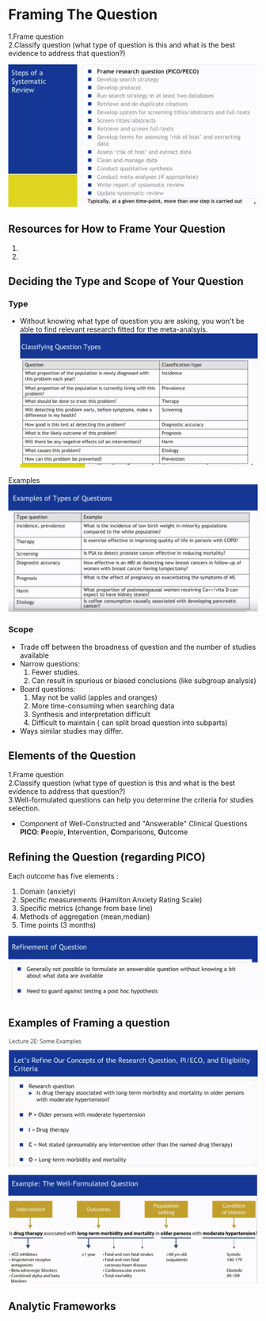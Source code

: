 # Framing The Question
1.Frame question  
2.Classify question (what type of question is this and what is the best evidence to address that question?)


![](https://github.com/zhukuixi/AshenOne/blob/master/IntroductionToSystematicReviewAndMeta-Analysis/image/week2_1.png)

## Resources for How to Frame Your Question
1. <Finding what works in health care>
2. <Cochrane Handbook for Systematic Reviews of Interventions>

## Deciding the Type and Scope of Your Question

### Type
* Without knowing what type of question you are asking, you won't be able to find relevant research fitted for the meta-analsyis.
![](https://github.com/zhukuixi/AshenOne/blob/master/IntroductionToSystematicReviewAndMeta-Analysis/image/week2_2.png)   

Examples  
![](https://github.com/zhukuixi/AshenOne/blob/master/IntroductionToSystematicReviewAndMeta-Analysis/image/week2_3.png)

### Scope
* Trade off between the broadness of question and the number of studies available
* Narrow questions:  
	1. Fewer studies.  
	2. Can result in spurious or biased conclusions (like subgroup analysis)   
* Board questions:   
	1. May not be valid (apples and oranges)  
	2. More time-consuming when searching data
	3. Synthesis and interpretation difficult
	4. Difficult to maintain ( can split broad question into subparts)
* Ways similar studies may differ.

## Elements of the Question
1.Frame question    
2.Classify question (what type of question is this and what is the best evidence to address that question?)  
3.Well-formulated questions can help you determine the criteria for studies selection.

* Component of Well-Constructed and "Answerable" Clinical Questions  
**PICO**: **P**eople, **I**ntervention, **C**omparisons, **O**utcome

## Refining the Question (regarding PICO)
Each outcome has five elements :  
1. Domain (anxiety)  
2. Specific measurements (Hamilton Anxiety Rating Scale)  
3. Specific metrics (change from base line)  
4. Methods of aggregation (mean,median)  
5. Time points (3 months)

![](https://github.com/zhukuixi/AshenOne/blob/master/IntroductionToSystematicReviewAndMeta-Analysis/image/week2_4.png)

## Examples of Framing a question   
![](https://github.com/zhukuixi/AshenOne/blob/master/IntroductionToSystematicReviewAndMeta-Analysis/image/week2_5.png)

![](https://github.com/zhukuixi/AshenOne/blob/master/IntroductionToSystematicReviewAndMeta-Analysis/image/week2_6.png)


## Analytic Frameworks